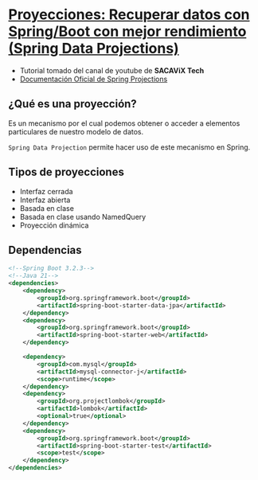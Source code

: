# [Proyecciones: Recuperar datos con Spring/Boot con mejor rendimiento (Spring Data Projections)](https://www.youtube.com/watch?v=64CjU6xNdx4)

- Tutorial tomado del canal de youtube de **SACAViX Tech**
- [Documentación Oficial de Spring Projections](https://docs.spring.io/spring-data/jpa/reference/repositories/projections.html)

## ¿Qué es una proyección?

Es un mecanismo por el cual podemos obtener o acceder a elementos particulares de nuestro modelo de datos.

`Spring Data Projection` permite hacer uso de este mecanismo en Spring.

## Tipos de proyecciones

- Interfaz cerrada
- Interfaz abierta
- Basada en clase
- Basada en clase usando NamedQuery
- Proyección dinámica

## Dependencias

````xml
<!--Spring Boot 3.2.3-->
<!--Java 21-->
<dependencies>
    <dependency>
        <groupId>org.springframework.boot</groupId>
        <artifactId>spring-boot-starter-data-jpa</artifactId>
    </dependency>
    <dependency>
        <groupId>org.springframework.boot</groupId>
        <artifactId>spring-boot-starter-web</artifactId>
    </dependency>

    <dependency>
        <groupId>com.mysql</groupId>
        <artifactId>mysql-connector-j</artifactId>
        <scope>runtime</scope>
    </dependency>
    <dependency>
        <groupId>org.projectlombok</groupId>
        <artifactId>lombok</artifactId>
        <optional>true</optional>
    </dependency>
    <dependency>
        <groupId>org.springframework.boot</groupId>
        <artifactId>spring-boot-starter-test</artifactId>
        <scope>test</scope>
    </dependency>
</dependencies>
````
